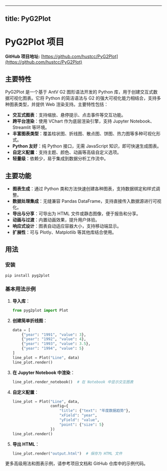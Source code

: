 
---
title: PyG2Plot
---

# PyG2Plot 项目

**GitHub 项目地址:** [https://github.com/hustcc/PyG2Plot](https://github.com/hustcc/PyG2Plot)

## 主要特性
PyG2Plot 是一个基于 AntV G2 图形语法开发的 Python 库，用于创建交互式数据可视化图表。它将 Python 的简洁语法与 G2 的强大可视化能力相结合，支持多种图表类型，并提供 Web 渲染支持。主要特性包括：
- **交互式图表**：支持缩放、悬停提示、点击事件等交互功能。
- **跨平台渲染**：使用 VChart 作为底层渲染引擎，支持 Jupyter Notebook、Streamlit 等环境。
- **丰富图表类型**：覆盖柱状图、折线图、散点图、饼图、热力图等多种可视化形式。
- **Python 友好**：纯 Python 接口，无需 JavaScript 知识，即可快速生成图表。
- **自定义配置**：支持主题、颜色、动画等高级自定义选项。
- **轻量级**：依赖少，易于集成到数据分析工作流中。

## 主要功能
- **图表生成**：通过 Python 类和方法快速创建各种图表，支持数据绑定和样式调整。
- **数据处理集成**：无缝兼容 Pandas DataFrame，支持直接传入数据源进行可视化。
- **导出与分享**：可导出为 HTML 文件或静态图像，便于报告和分享。
- **动画与过渡**：内置动画效果，提升用户体验。
- **响应式设计**：图表自动适应容器大小，支持移动端显示。
- **扩展性**：可与 Plotly、Matplotlib 等其他库结合使用。

## 用法
### 安装
```bash
pip install pyg2plot
```

### 基本用法示例
1. **导入库**：
   ```python
   from pyg2plot import Plot
   ```

2. **创建简单折线图**：
   ```python
   data = [
       {"year": "1991", "value": 3},
       {"year": "1992", "value": 4},
       {"year": "1993", "value": 3.5},
       {"year": "1994", "value": 5}
   ]
   line_plot = Plot("Line", data)
   line_plot.render()
   ```

3. **在 Jupyter Notebook 中渲染**：
   ```python
   line_plot.render_notebook()  # 在 Notebook 中显示交互图表
   ```

4. **自定义配置**：
   ```python
   line_plot = Plot("Line", data, 
                    config={
                        "title": {"text": "年度数据趋势"},
                        "xField": "year",
                        "yField": "value",
                        "point": {"size": 5}
                    })
   line_plot.render()
   ```

5. **导出 HTML**：
   ```python
   line_plot.render("output.html")  # 保存为 HTML 文件
   ```

更多高级用法和图表示例，请参考项目文档和 GitHub 仓库中的示例代码。
